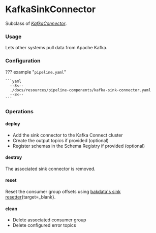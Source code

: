 # KafkaSinkConnector

Subclass of [_KafkaConnector_](../defaults.md#kafkaconnector).

### Usage

Lets other systems pull data from Apache Kafka.

### Configuration

??? example "`pipeline.yaml`"

    ```yaml
      --8<--
      ./docs/resources/pipeline-components/kafka-sink-connector.yaml
      --8<--
    ```

### Operations

#### deploy

- Add the sink connector to the Kafka Connect cluster
- Create the output topics if provided (optional)
- Register schemas in the Schema Registry if provided (optional)

#### destroy

The associated sink connector is removed.

#### reset

Reset the consumer group offsets using
[bakdata's sink resetter](https://github.com/bakdata/kafka-connect-resetter/#sink-resetter){target=_blank}.

#### clean

- Delete associated consumer group
- Delete configured error topics
